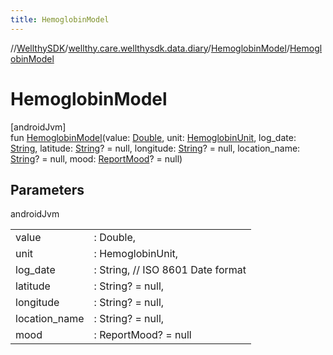 ```yaml
---
title: HemoglobinModel
---
```

//[WellthySDK](../../../index.html)/[wellthy.care.wellthysdk.data.diary](../index.html)/[HemoglobinModel](index.html)/[HemoglobinModel](-hemoglobin-model.html)



# HemoglobinModel



[androidJvm]\
fun [HemoglobinModel](-hemoglobin-model.html)(value: [Double](https://kotlinlang.org/api/latest/jvm/stdlib/kotlin/-double/index.html), unit: [HemoglobinUnit](../-hemoglobin-unit/index.html), log_date: [String](https://kotlinlang.org/api/latest/jvm/stdlib/kotlin/-string/index.html), latitude: [String](https://kotlinlang.org/api/latest/jvm/stdlib/kotlin/-string/index.html)? = null, longitude: [String](https://kotlinlang.org/api/latest/jvm/stdlib/kotlin/-string/index.html)? = null, location_name: [String](https://kotlinlang.org/api/latest/jvm/stdlib/kotlin/-string/index.html)? = null, mood: [ReportMood](../-report-mood/index.html)? = null)



## Parameters


androidJvm

| | |
|---|---|
| value | : Double, |
| unit | : HemoglobinUnit, |
| log_date | : String, // ISO 8601 Date format |
| latitude | : String? = null, |
| longitude | : String? = null, |
| location_name | : String? = null, |
| mood | : ReportMood? = null |




